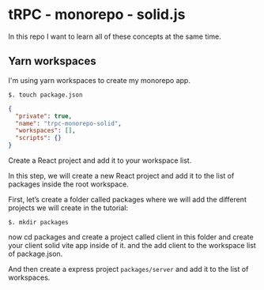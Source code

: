 # tRPC - monorepo - solid.js

In this repo I want to learn all of these concepts at the same time.

## Yarn workspaces

I'm using yarn workspaces to create my monorepo app.

`$. touch package.json`

```json
{
  "private": true,
  "name": "trpc-monorepo-solid",
  "workspaces": [],
  "scripts": {}
}
```

Create a React project and add it to your workspace list.

In this step, we will create a new React project and add it to the list of packages inside the root workspace.

First, let’s create a folder called packages where we will add the different projects we will create in the tutorial:

`$. mkdir packages`

now cd packages and create a project called client in this folder and create your client solid vite app inside of it. and the add client to the workspace list of package.json.

And then create a express project `packages/server` and add it to the list of workspaces.

